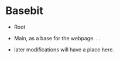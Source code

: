 # Basebit

- Root
- Main, as a base for the webpage.
.
.

- later modifications will have a place here.